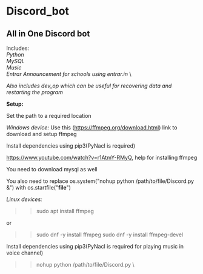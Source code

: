 # Discord_bot

## All in One Discord bot

Includes: \
_Python_ \
_MySQL_ \
_Music_ \
_Entrar Announcement for schools using entrar.in_ \

*Also includes dev_op which can be useful for recovering data and restarting the program*

**Setup:**

Set the path to a required location

_Windows device:_
Use this (https://ffmpeg.org/download.html) link to download and setup ffmpeg

Install dependencies using pip3(PyNacl is required)

https://www.youtube.com/watch?v=r1AtmY-RMyQ, help for installing ffmpeg

You need to download mysql as well

You also need to replace os.system("nohup python /path/to/file/Discord.py &") with os.startfile("__file__")

_Linux devices:_
>>sudo apt install ffmpeg 

or

>>sudo dnf -y install ffmpeg 
>>sudo dnf -y install ffmpeg-devel 


Install dependencies using pip3(PyNacl is required for playing music in voice channel) 


>>nohup python /path/to/file/Discord.py \
